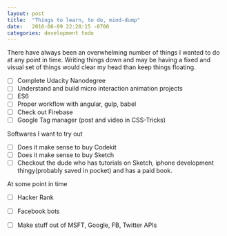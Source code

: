 ```yaml
---
layout: post
title:  "Things to learn, to do, mind-dump"
date:   2016-06-09 22:28:15 -0700
categories: development todo
---
```


There have always been an overwhelming number of things I wanted to do at any point in time. Writing things down and may be having a fixed and visual set of things would clear my head than keep things floating.

- [ ] Complete Udacity Nanodegree
- [ ] Understand and build micro interaction animation projects
- [ ] ES6
- [ ] Proper workflow with angular, gulp, babel
- [ ] Check out Firebase
- [ ] Google Tag manager (post and video in CSS-Tricks)

Softwares I want to try out

- [ ] Does it make sense to buy Codekit
- [ ] Does it make sense to buy Sketch
- [ ] Checkout the dude who has tutorials on Sketch, iphone development thingy(probably saved in pocket) and has a paid book.

At some point in time

- [ ] Hacker Rank
- [ ] Facebook bots
- [ ] Make stuff out of MSFT, Google, FB, Twitter APIs

